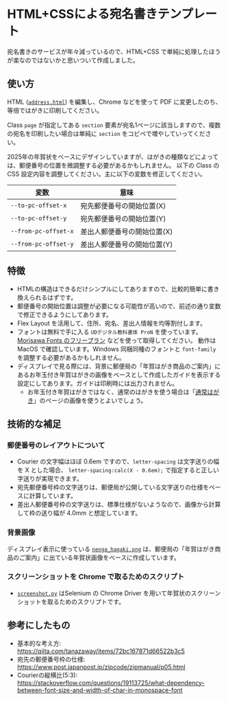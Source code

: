 # HTML+CSSによる宛名書きテンプレート

宛名書きのサービスが年々減っているので、HTML+CSS で単純に処理したほうが楽なのではないかと思いついて作成しました。

## 使い方

HTML ([`address.html`](address.html)) を編集し、Chrome などを使って PDF に変更したのち、等倍ではがきに印刷してください。

Class `page` が指定してある `section` 要素が宛名1ページに該当しますので、複数の宛名を印刷したい場合は単純に `section` をコピペで増やしていってください。

2025年の年賀状をベースにデザインしていますが、はがきの種類などによっては、郵便番号の位置を微調整する必要があるかもしれません。
以下の Class の CSS 設定内容を調整してください。主に以下の変数を修正してください。

|変数|意味|
|--|--|
|`--to-pc-offset-x`|宛先郵便番号の開始位置(X)|
|`--to-pc-offset-y`|宛先郵便番号の開始位置(Y)|
|`--from-pc-offset-x`|差出人郵便番号の開始位置(X)|
|`--from-pc-offset-y`|差出人郵便番号の開始位置(Y)|

## 特徴

- HTMLの構造はできるだけシンプルにしてありますので、比較的簡単に書き換えられるはずです。
- 郵便番号の開始位置は調整が必要になる可能性が高いので、前述の通り変数で修正できるようにしてあります。
- Flex Layout を活用して、住所、宛名、差出人情報を均等割付します。
- フォントは無料で手に入る `UDデジタル教科書体 ProN` を使っています。
  [Morisawa Fonts のフリープラン](https://morisawafonts.com/plans/free/) などを使って取得してください。
  動作は MacOS で確認しています。Windows 同梱同種のフォントと `font-family` を調整する必要があるかもしれません。
- ディスプレイで見る際には、背景に郵便局の「年賀はがき商品のご案内」にあるお年玉付き年賀はがきの画像をベースとして作成したガイドを表示する設定にしてあります。ガイドは印刷時には出力されません。
  - お年玉付き年賀はがきではなく、通常のはがきを使う場合は「[通常はがき](https://www.post.japanpost.jp/service/standard/two/type/normal.html)」のページの画像を使うとよいでしょう。

## 技術的な補足

### 郵便番号のレイアウトについて

- Courier の文字幅はほぼ 0.6em ですので、`letter-spacing` は文字送りの幅を X とした場合、
  `letter-spacing:calc(X - 0.6em);` で指定すると正しい字送りが実現できます。
- 宛先郵便番号枠の文字送りは、郵便局が公開している文字送りの仕様をベースに計算しています。
- 差出人郵便番号枠の文字送りは、標準仕様がないようなので、画像から計算して枠の送り幅が 4.0mm と想定しています。

### 背景画像

ディスプレイ表示に使っている [`nenga_hagaki.png`](nenga_hagaki.png) は、郵便局の「年賀はがき商品のご案内」に出ている年賀状画像をベースに作成しています。

### スクリーンショットを Chrome で取るためのスクリプト

- [`screenshot.py`](screenshot.py) はSelenium の Chrome Driver を用いて年賀状のスクリーンショットを取るためのスクリプトです。

## 参考にしたもの

- 基本的な考え方: https://qiita.com/tanazaway/items/72bc167871d66522b3c5
- 宛先の郵便番号枠の仕様: https://www.post.japanpost.jp/zipcode/zipmanual/p05.html
- Courierの縦横比(5:3): https://stackoverflow.com/questions/19113725/what-dependency-between-font-size-and-width-of-char-in-monospace-font
